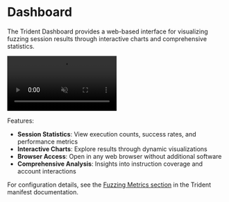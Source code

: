 # Dashboard

The Trident Dashboard provides a web-based interface for visualizing fuzzing session results through interactive charts and comprehensive statistics.

<video id="dashboard-video" width="50%" controls autoplay muted loop>
  <source src="../../images/dashboard.mp4" type="video/mp4">
  Your browser does not support the video tag.
</video>

Features:

- **Session Statistics**: View execution counts, success rates, and performance metrics
- **Interactive Charts**: Explore results through dynamic visualizations
- **Browser Access**: Open in any web browser without additional software
- **Comprehensive Analysis**: Insights into instruction coverage and account interactions

For configuration details, see the [Fuzzing Metrics section](../../trident-manifest/index.md#fuzzing-metrics) in the Trident manifest documentation.